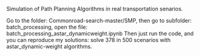 Simulation of Path Planning Algorithms in real transportation senarios.

Go to the folder: Commonroad-search-master/SMP, then go to subfolder: batch_processing, open the file: batch_processing_astar_dynamicweight.ipynb Then just run the code, and you can reproduce my solutions: solve 378 in 500 scenarios with astar_dynamic-weight algorithms.



